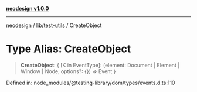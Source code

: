 [**neodesign v1.0.0**](../../../README.md)

***

[neodesign](../../../modules.md) / [lib/test-utils](../README.md) / CreateObject

# Type Alias: CreateObject

> **CreateObject**: \{ \[K in EventType\]: (element: Document \| Element \| Window \| Node, options?: \{\}) =\> Event \}

Defined in: node\_modules/@testing-library/dom/types/events.d.ts:110
